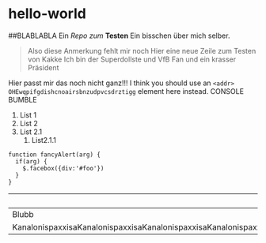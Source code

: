 # hello-world
##BLABLABLA
Ein *Repo zum* **Testen**
Ein bisschen über mich selber.
> Also diese Anmerkung fehlt mir noch
> Hier eine neue Zeile zum Testen von Kakke
Ich bin der Superdollste und VfB Fan und ein krasser Präsident

Hier passt mir das noch nicht ganz!!!
I think you should use an
`<addr> OHEwqpifgdishcnoairsbnzudpvcsdrztigg` element here instead.
CONSOLE BUMBLE

1. List 1
2. List 2
  1. List 2.1
      1. List2.1.1

    function fancyAlert(arg) {
      if(arg) {
        $.facebox({div:'#foo'})
      }
    }


Header|Right Side
------|----------
Blubb |Bla
KanalonispaxxisaKanalonispaxxisaKanalonispaxxisaKanalonispaxxisaKanalonispaxxisaKanalonispaxxisaKanalonispaxxisaKanalonispaxxisa|kannapadosakannapadosakannapadosa

